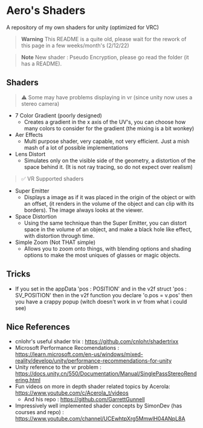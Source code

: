 # Aero's Shaders
A repository of my own shaders for unity (optimized for VRC)

> **Warning**
> This README is a quite old, please wait for the rework of this page in a few weeks/month's (2/12/22)

> **Note**
> New shader : Pseudo Encryption, please go read the folder (it has a README).


## Shaders

> ⚠ Some may have problems displaying in vr (since unity now uses a stereo camera)

- 7 Color Gradient (poorly designed)
  + Creates a gradient in the x axis of the UV's, you can choose how many colors to consider for the gradient (the mixing is a bit wonkey)
- Aer Effects
  + Multi purpose shader, very capable, not very efficient. Just a mish mash of a lot of possible implementations
- Lens Distort
  + Simulates only on the visible side of the geometry, a distortion of the space behind it. (It is not ray tracing, so do not expect over realism)

> ✅ VR Supported shaders

- Super Emitter
  + Displays a image as if it was placed in the origin of the object or with an offset, (it renders in the volume of the object and can clip with its borders). The image always looks at the viewer. 
- Space Distortion
  + Using the same technique than the Super Emitter, you can distort space in the volume of an object, and make a black hole like effect, with distortion through time.
- Simple Zoom (Not THAT simple)
  + Allows you to zoom onto things, with blending options and shading options to make the most uniques of glasses or magic objects.

## Tricks
- If you set in the appData 'pos : POSITION' and in the v2f struct 'pos : SV_POSITION' then in the v2f function you declare 'o.pos = v.pos' then you have a crappy popup (witch doesn't work in vr from what i could see)

## Nice References
- cnlohr's useful shader trix : https://github.com/cnlohr/shadertrixx
- Microsoft Performance Recomendations : https://learn.microsoft.com/en-us/windows/mixed-reality/develop/unity/performance-recommendations-for-unity
- Unity reference to the vr problem : https://docs.unity.cn/550/Documentation/Manual/SinglePassStereoRendering.html
- Fun videos on more in depth shader related topics by Acerola: https://www.youtube.com/c/Acerola_t/videos
    + And his repo : https://github.com/GarrettGunnell
- Impressively well implemented shader concepts by SimonDev (has courses and repo) : https://www.youtube.com/channel/UCEwhtpXrg5MmwlH04ANpL8A
